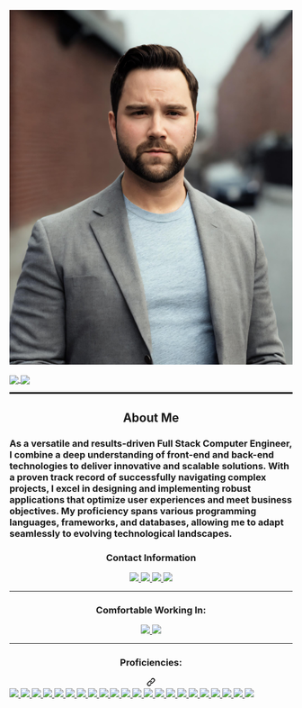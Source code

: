 ![alt text](./assets/images%20/4b16838e-015a-4c62-bac7-af93efcaab1d.jpeg)
<div style="display: inline-block;">
  <a href="https://github.com/muckele/github-readme-stats">
    <img height=200 align="center" src="https://github-readme-stats.vercel.app/api?username=muckele&hide=stars,issues&theme=highcontrast" />
  </a>
  <a href="https://github.com/muckele/convoychat">
    <img height=200 align="center" src="https://github-readme-stats.vercel.app/api/top-langs?username=muckele&layout=compact&langs_count=8&card_width=320" />
  </a>
</div>
<hr style="border-top: 2px solid black;">
<div align="center">
  <h2>About Me</h2>
</div>
<h3>As a versatile and results-driven Full Stack Computer Engineer, I combine a deep understanding of front-end and back-end technologies to deliver innovative and scalable solutions. With a proven track record of successfully navigating complex projects, I excel in designing and implementing robust applications that optimize user experiences and meet business objectives. My proficiency spans various programming languages, frameworks, and databases, allowing me to adapt seamlessly to evolving technological landscapes. </h3>
<div align="center">
  <h3>Contact Information</h3>
  <a href="https://muckele.biz/" rel="noFollow">
    <img src="https://camo.githubusercontent.com/c6d5e64b99d80356eb4cd4239cc4d9d46a733ac6924bc301bca34ba64324f92f/68747470733a2f2f696d672e736869656c64732e696f2f62616467652f2d506572736f6e616c5f576562736974652d3030303030303f7374796c653d666c61742d737175617265266c6f676f3d436f64657277616c6c266c6f676f436f6c6f723d7768697465" data-canonical-src="https://img.shields.io/badge/-Personal_Website-000000?style=flat-square&amp;logo=Coderwall&amp;logoColor=white" style="max-width: 100%;">
  </a>
  <a href="https://www.linkedin.com/in/mathew-uckele" rel="noFollow">
    <img src="https://camo.githubusercontent.com/00f0cabc910fb25be9dbbc7e731db3d9299c104997c9ef3ce3d735f1391ba01c/68747470733a2f2f696d672e736869656c64732e696f2f62616467652f2d4c696e6b6564496e2d3030373742353f7374796c653d666c61742d737175617265266c6f676f3d4c696e6b6564496e266c6f676f436f6c6f723d7768697465" data-canonical-src="https://img.shields.io/badge/-LinkedIn-0077B5?style=flat-square&amp;logo=LinkedIn&amp;logoColor=white" style="max-width: 100%;">
  </a>
  <a href="https://github.com/muckele" rel="noFollow">
    <img src="https://camo.githubusercontent.com/12e0213ae9cdca034eef23364bb20478f2954c42163e89d39731ca43228af155/68747470733a2f2f696d672e736869656c64732e696f2f6769746875622f666f6c6c6f776572732f6d616e6c6965737462656e3f636f6c6f723d626c61636b266c6162656c3d476974487562266c6f676f3d476974487562266c6f676f436f6c6f723d7768697465267374796c653d666c61742d737175617265" data-canonical-src="https://img.shields.io/github/followers/manliestben?color=black&amp;label=GitHub&amp;logo=GitHub&amp;logoColor=white&amp;style=flat-square" style="max-width: 100%;">
  </a>
  <a href="mailto: muckele@gmail.com">
    <img src="https://camo.githubusercontent.com/c95cb81adf21276b96cac79fd6b4c5e8cd7904ed3b000c9213df061821afc617/68747470733a2f2f696d672e736869656c64732e696f2f62616467652f2d476d61696c2d4431343833363f7374796c653d666c61742d737175617265266c6f676f3d476d61696c266c6f676f436f6c6f723d7768697465" data-canonical-src="https://img.shields.io/badge/-Gmail-D14836?style=flat-square&amp;logo=Gmail&amp;logoColor=white" style="max-width: 100%;">
  </a>
</div>
<hr></hr>
<div align="center">
  <h3>Comfortable Working In: </h3>
  <a href="#"><img src="https://camo.githubusercontent.com/a852e5c7c1d3d28444397c8c591ed66903eb5285c32dfa09a0da847548395cc4/68747470733a2f2f696d672e736869656c64732e696f2f62616467652f2d57696e646f77732d3030373844363f7374796c653d666c61742d737175617265266c6f676f3d57696e646f7773266c6f676f436f6c6f723d7768697465" data-canonical-src="https://img.shields.io/badge/-Windows-0078D6?style=flat-square&amp;logo=Windows&amp;logoColor=white" style="max-width: 100%;">  </a>
  <a href="#"><img src="https://camo.githubusercontent.com/d40bf766ae8d1909ea2bbf1e2bfebbffd65da011e1b1397bdf53a5c4ecbb64e7/68747470733a2f2f696d672e736869656c64732e696f2f62616467652f6d61632532306f732d3030303030303f7374796c653d666c61742d73717561726526666f722d7468652d6261646765266c6f676f3d6d61636f73266c6f676f436f6c6f723d463046304630" data-canonical-src="https://img.shields.io/badge/mac%20os-000000?style=flat-square&amp;for-the-badge&amp;logo=macos&amp;logoColor=F0F0F0" style="max-width: 100%;">  </a>
</div>
<hr></hr>
<div align="center">
      <h3 class="heading-element" dir="auto">Proficiencies:</h3>
      <a id="user-content-proficiencies" class="anchor" aria-label="Permalink: Proficiencies:" href="#proficiencies"><svg class="octicon octicon-link" viewBox="0 0 16 16" version="1.1" width="16" height="16" aria-hidden="true"><path d="m7.775 3.275 1.25-1.25a3.5 3.5 0 1 1 4.95 4.95l-2.5 2.5a3.5 3.5 0 0 1-4.95 0 .751.751 0 0 1 .018-1.042.751.751 0 0 1 1.042-.018 1.998 1.998 0 0 0 2.83 0l2.5-2.5a2.002 2.002 0 0 0-2.83-2.83l-1.25 1.25a.751.751 0 0 1-1.042-.018.751.751 0 0 1-.018-1.042Zm-4.69 9.64a1.998 1.998 0 0 0 2.83 0l1.25-1.25a.751.751 0 0 1 1.042.018.751.751 0 0 1 .018 1.042l-1.25 1.25a3.5 3.5 0 1 1-4.95-4.95l2.5-2.5a3.5 3.5 0 0 1 4.95 0 .751.751 0 0 1-.018 1.042.751.751 0 0 1-1.042.018 1.998 1.998 0 0 0-2.83 0l-2.5 2.5a1.998 1.998 0 0 0 0 2.83Z"></path></svg></a></div>
      <a href="#"><img src="https://camo.githubusercontent.com/6010a85175edf5787bba645d2bdad7ec26f41aafce3f5a59569352de55deed74/68747470733a2f2f696d672e736869656c64732e696f2f62616467652f2d48544d4c352d4533344632363f7374796c653d666c61742d737175617265266c6f676f3d68746d6c35266c6f676f436f6c6f723d7768697465" data-canonical-src="https://img.shields.io/badge/-HTML5-E34F26?style=flat-square&amp;logo=html5&amp;logoColor=white" style="max-width: 100%;">  </a>
      <a href="#"><img src="https://camo.githubusercontent.com/6a12b9e9ef66d483caad4328c5f2f7424db594d1d9370dd561aaf9c89473deb1/68747470733a2f2f696d672e736869656c64732e696f2f62616467652f4e6f74696f6e2d2532333030303030302e7376673f7374796c653d666c61742d73717561726526666f722d7468652d6261646765266c6f676f3d6e6f74696f6e266c6f676f436f6c6f723d7768697465" data-canonical-src="https://img.shields.io/badge/Notion-%23000000.svg?style=flat-square&amp;for-the-badge&amp;logo=notion&amp;logoColor=white" style="max-width: 100%;">  </a>
      <a href="#"><img src="https://camo.githubusercontent.com/1cce2dc4bb406a5019322c3f123da088d108b8ee7cb3a7d7918c9893d6d828f3/68747470733a2f2f696d672e736869656c64732e696f2f62616467652f2d435353332d3135373242363f7374796c653d666c61742d737175617265266c6f676f3d63737333" data-canonical-src="https://img.shields.io/badge/-CSS3-1572B6?style=flat-square&amp;logo=css3" style="max-width: 100%;">  </a>
      <a href="#"><img src="https://camo.githubusercontent.com/e10595846cd7eba7f2604ef79547c8842681438201484ef4cb76fe974ead8d44/68747470733a2f2f696d672e736869656c64732e696f2f62616467652f2d4a6176615363726970742d4637444631453f7374796c653d666c61742d737175617265266c6f676f3d6a617661736372697074266c6f676f436f6c6f723d626c61636b" data-canonical-src="https://img.shields.io/badge/-JavaScript-F7DF1E?style=flat-square&amp;logo=javascript&amp;logoColor=black" style="max-width: 100%;">  </a>
      <a href="#"><img src="https://camo.githubusercontent.com/8fda3b04e48126b043da55da2e5e7ece7fc5a7d86f0aa4a543d189564e4171e2/68747470733a2f2f696d672e736869656c64732e696f2f62616467652f2d52656163742d3631444146423f7374796c653d666c61742d737175617265266c6f676f3d5265616374266c6f676f436f6c6f723d626c61636b" data-canonical-src="https://img.shields.io/badge/-React-61DAFB?style=flat-square&amp;logo=React&amp;logoColor=black" style="max-width: 100%;">  </a>
      <a href="#"><img src="https://camo.githubusercontent.com/72c9a87404a1609655af12f6a32c76edb57fb44ad2aa0a8c2cd1bfd22ef5d0b1/68747470733a2f2f696d672e736869656c64732e696f2f62616467652f2d4e6f64654a532d3333393933333f7374796c653d666c61742d737175617265266c6f676f3d4e6f64652e6a73266c6f676f436f6c6f723d7768697465" data-canonical-src="https://img.shields.io/badge/-NodeJS-339933?style=flat-square&amp;logo=Node.js&amp;logoColor=white" style="max-width: 100%;">  </a>
      <a href="#"><img src="https://camo.githubusercontent.com/6a8d34aa7caf44ca7f93abf0393390b79df8d13dcc349525b5a8e85e575d2824/68747470733a2f2f696d672e736869656c64732e696f2f62616467652f2d507974686f6e332d3337373641423f7374796c653d666c61742d737175617265266c6f676f3d507974686f6e266c6f676f436f6c6f723d7768697465" data-canonical-src="https://img.shields.io/badge/-Python3-3776AB?style=flat-square&amp;logo=Python&amp;logoColor=white" style="max-width: 100%;">  </a>
      <a href="#"><img src="https://camo.githubusercontent.com/698e0e71a2411c552891fdfca48a225a31d2d1d91e41bb21ac7696ddb58f7468/68747470733a2f2f696d672e736869656c64732e696f2f62616467652f2d52656163745f526f757465722d4341343234353f7374796c653d666c61742d73717561726526666f722d7468652d6261646765266c6f676f3d72656163742d726f75746572266c6f676f436f6c6f723d7768697465" data-canonical-src="https://img.shields.io/badge/-React_Router-CA4245?style=flat-square&amp;for-the-badge&amp;logo=react-router&amp;logoColor=white" style="max-width: 100%;">  </a>
      <a href="#"><img src="https://camo.githubusercontent.com/c6768ce433d1cbadddfbd56ac499ee87ff0cdaed5008715c7e4cb42403949ff4/68747470733a2f2f696d672e736869656c64732e696f2f62616467652f2d457870726573732e6a732d3430344435393f7374796c653d666c61742d73717561726526666f722d7468652d6261646765" data-canonical-src="https://img.shields.io/badge/-Express.js-404D59?style=flat-square&amp;for-the-badge" style="max-width: 100%;">  </a>
      <a href="#"><img src="https://camo.githubusercontent.com/1e38f536174700524a184a5bee01b4b4dba2dbdeaaed6aed1e7d0cc83d0286a4/68747470733a2f2f696d672e736869656c64732e696f2f62616467652f2d446a616e676f2d3039324532303f7374796c653d666c61742d737175617265266c6f676f3d646a616e676f" data-canonical-src="https://img.shields.io/badge/-Django-092E20?style=flat-square&amp;logo=django" style="max-width: 100%;">  </a>
      <a href="#"><img src="https://camo.githubusercontent.com/6644e550d6079f8b8ec281d92529a2293c2e34bf65798d5876123b9a60bc5280/68747470733a2f2f696d672e736869656c64732e696f2f62616467652f2d506f737467726553514c2d3333363739313f7374796c653d666c61742d737175617265266c6f676f3d706f737467726573716c" data-canonical-src="https://img.shields.io/badge/-PostgreSQL-336791?style=flat-square&amp;logo=postgresql" style="max-width: 100%;">  </a>
      <a href="#"><img src="https://camo.githubusercontent.com/a4b7a2955a49309d0024d3946c93fc3d4a5aaa0ea00847350bd5e175c7f8b7f9/68747470733a2f2f696d672e736869656c64732e696f2f62616467652f2d4d6f6e676f44422d77686974653f7374796c653d666c61742d737175617265266c6f676f3d6d6f6e676f6462" data-canonical-src="https://img.shields.io/badge/-MongoDB-white?style=flat-square&amp;logo=mongodb" style="max-width: 100%;">  </a>
      <a href="#"><img src="https://camo.githubusercontent.com/ef0b2cf86c24d634b9b519325091489a27c668fd51a1b40089e586f43bf906d6/68747470733a2f2f696d672e736869656c64732e696f2f62616467652f416d617a6f6e2532304157532d3233324633453f7374796c653d666c61742d737175617265266c6f676f3d616d617a6f6e2d617773" data-canonical-src="https://img.shields.io/badge/Amazon%20AWS-232F3E?style=flat-square&amp;logo=amazon-aws" style="max-width: 100%;">  </a>
      <a href="#"><img src="https://camo.githubusercontent.com/ee789fdcb588501cae8eade82ac9ed8bbd78069afb20ada7927c4764432fc40f/68747470733a2f2f696d672e736869656c64732e696f2f62616467652f2d4769742d626c61636b3f7374796c653d666c61742d737175617265266c6f676f3d676974" data-canonical-src="https://img.shields.io/badge/-Git-black?style=flat-square&amp;logo=git" style="max-width: 100%;">  </a>
      <a href="#"><img src="https://camo.githubusercontent.com/422b0dc49c8a0b7e95c114fa883f7edcae0ac5986ad885bad2902a5bfd997085/68747470733a2f2f696d672e736869656c64732e696f2f62616467652f2d506f73746d616e2d4646364333373f7374796c653d666c61742d737175617265266c6f676f3d506f73746d616e266c6f676f436f6c6f723d7768697465" data-canonical-src="https://img.shields.io/badge/-Postman-FF6C37?style=flat-square&amp;logo=Postman&amp;logoColor=white" style="max-width: 100%;">  </a>
      <a href="#"><img src="https://camo.githubusercontent.com/435db399247da06b544b151078e8a62057dbe5eee3b71f308815e560ecd6a39e/68747470733a2f2f696d672e736869656c64732e696f2f62616467652f2d457863656c2d3231373334363f7374796c653d666c61742d737175617265266c6f676f3d4d6963726f736f66742d457863656c266c6f676f436f6c6f723d7768697465" data-canonical-src="https://img.shields.io/badge/-Excel-217346?style=flat-square&amp;logo=Microsoft-Excel&amp;logoColor=white" style="max-width: 100%;">  </a>
      <a href="#"><img src="https://camo.githubusercontent.com/e671819ba4da3355887a113f49c5350f802fd1f0d385c0399fc2d50fba3349f0/68747470733a2f2f696d672e736869656c64732e696f2f62616467652f2d4d61726b646f776e2d3030303030303f7374796c653d666c61742d737175617265266c6f676f3d4d61726b646f776e266c6f676f436f6c6f723d7768697465" data-canonical-src="https://img.shields.io/badge/-Markdown-000000?style=flat-square&amp;logo=Markdown&amp;logoColor=white" style="max-width: 100%;">  </a>
      <a href="#"><img src="https://camo.githubusercontent.com/5e6520b7b274dec07d3b6551672b9540df32b73adfdc16f911e1cf32d762da70/68747470733a2f2f696d672e736869656c64732e696f2f62616467652f2d5472656c6c6f2d3030373942463f7374796c653d666c61742d737175617265266c6f676f3d5472656c6c6f266c6f676f436f6c6f723d7768697465" data-canonical-src="https://img.shields.io/badge/-Trello-0079BF?style=flat-square&amp;logo=Trello&amp;logoColor=white" style="max-width: 100%;">  </a>
      <a href="#"><img src="https://camo.githubusercontent.com/25d03e08705e6e1bfb5e5a1c3af97cb8517956c33265bc1cbc049e8d697fdb2c/68747470733a2f2f696d672e736869656c64732e696f2f62616467652f2d56535f436f64652d3030374143433f7374796c653d666c61742d737175617265266c6f676f3d76697375616c2d73747564696f2d636f6465" data-canonical-src="https://img.shields.io/badge/-VS_Code-007ACC?style=flat-square&amp;logo=visual-studio-code" style="max-width: 100%;">  </a>
      <a href="#"><img src="https://camo.githubusercontent.com/1b03f68715c3819f4baa3e77a4959cf06ab9c9fd6bab8a88e945d6fe4babe0ef/68747470733a2f2f696d672e736869656c64732e696f2f62616467652f2d536c61636b2d3441313534423f7374796c653d666c61742d737175617265266c6f676f3d736c61636b" data-canonical-src="https://img.shields.io/badge/-Slack-4A154B?style=flat-square&amp;logo=slack" style="max-width: 100%;">  </a>
      <a href="#"><img src="https://camo.githubusercontent.com/a6430a93c7fa57a1736145a82867a199c2b54288ace59d0c498a00e0ae1237a7/68747470733a2f2f696d672e736869656c64732e696f2f62616467652f2d5a6f6f6d2d3244384346463f7374796c653d666c61742d737175617265266c6f676f3d7a6f6f6d266c6f676f436f6c6f723d7768697465" data-canonical-src="https://img.shields.io/badge/-Zoom-2D8CFF?style=flat-square&amp;logo=zoom&amp;logoColor=white" style="max-width: 100%;">  </a>
      <a href="#"><img src="https://img.shields.io/badge/docker-%230db7ed.svg?style=for-the-badge&logo=docker&logoColor=white style="max-width: 100%;> </a>
    </div>







